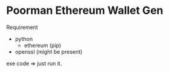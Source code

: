 # Poorman Ethereum Wallet Gen

Requirement
  - python
    - ethereum (pip)
  - openssl (might be present)

exe code => just run it.
